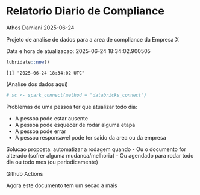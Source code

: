# Relatorio Diario de Compliance
Athos Damiani
2025-06-24

Projeto de analise de dados para a area de compliance da Empresa X

Data e hora de atualizacao: 2025-06-24 18:34:02.900505

``` r
lubridate::now()
```

    [1] "2025-06-24 18:34:02 UTC"

(Analise dos dados aqui)

``` r
# sc <- spark_connect(method = "databricks_connect")
```

Problemas de uma pessoa ter que atualizar todo dia:

-   A pessoa pode estar ausente
-   A pessoa pode esquecer de rodar alguma etapa
-   A pessoa pode errar
-   A pessoa responsavel pode ter saido da area ou da empresa

Solucao proposta: automatizar a rodagem quando - Ou o documento for
alterado (sofrer alguma mudanca/melhoria) - Ou agendado para rodar todo
dia ou todo mes (ou periodicamente)

Github Actions

Agora este documento tem um secao a mais
